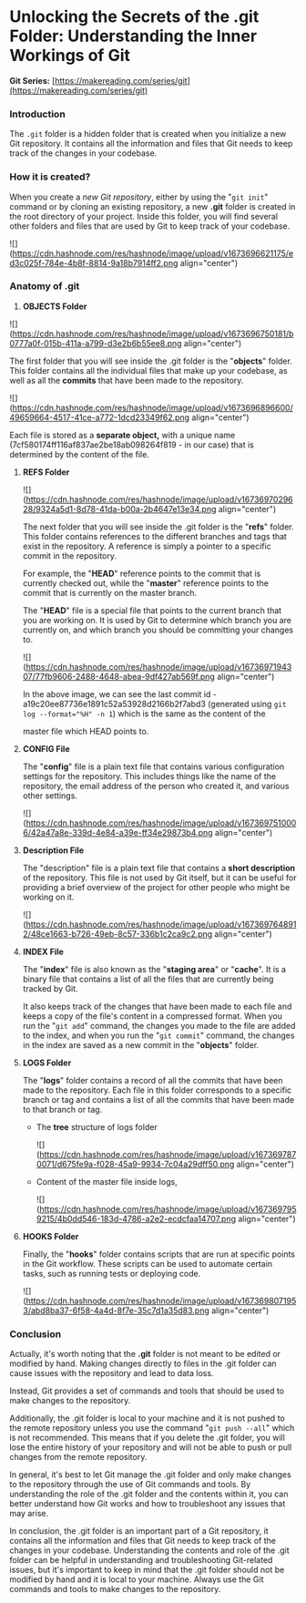 # Unlocking the Secrets of the .git Folder: Understanding the Inner Workings of Git

**Git Series:** [https://makereading.com/series/git](https://makereading.com/series/git)

### Introduction

The `.git` folder is a hidden folder that is created when you initialize a new Git repository. It contains all the information and files that Git needs to keep track of the changes in your codebase.

### How it is created?

When you create a *new Git repository*, either by using the "`git init`" command or by cloning an existing repository, a new **.git** folder is created in the root directory of your project. Inside this folder, you will find several other folders and files that are used by Git to keep track of your codebase.

![](https://cdn.hashnode.com/res/hashnode/image/upload/v1673696621175/ed3c025f-784e-4b8f-8814-9a18b7914ff2.png align="center")

### Anatomy of .git

1. **OBJECTS Folder**
    

![](https://cdn.hashnode.com/res/hashnode/image/upload/v1673696750181/b0777a0f-015b-411a-a799-d3e2b6b55ee8.png align="center")

The first folder that you will see inside the .git folder is the "**objects**" folder. This folder contains all the individual files that make up your codebase, as well as all the **commits** that have been made to the repository.

![](https://cdn.hashnode.com/res/hashnode/image/upload/v1673696896600/49659664-4517-41ce-a772-1dcd23349f62.png align="center")

Each file is stored as a **separate object,** with a unique name (7cf580174ff116af837ae2be18ab098264f819 - in our case) that is determined by the content of the file.

1. **REFS Folder**
    
    ![](https://cdn.hashnode.com/res/hashnode/image/upload/v1673697029628/9324a5d1-8d78-41da-b00a-2b4647e13e34.png align="center")
    
    The next folder that you will see inside the .git folder is the "**refs**" folder. This folder contains references to the different branches and tags that exist in the repository. A reference is simply a pointer to a specific commit in the repository.
    
    For example, the "**HEAD**" reference points to the commit that is currently checked out, while the "**master**" reference points to the commit that is currently on the master branch.
    
    The "**HEAD**" file is a special file that points to the current branch that you are working on. It is used by Git to determine which branch you are currently on, and which branch you should be committing your changes to.
    
    ![](https://cdn.hashnode.com/res/hashnode/image/upload/v1673697194307/77fb9606-2488-4648-abea-9df427ab569f.png align="center")
    
    In the above image, we can see the last commit id - a19c20ee87736e1891c52a53928d2166b2f7abd3 (generated using `git log --format="%H" -n 1`) which is the same as the content of the
    
    master file which HEAD points to.
    
2. **CONFIG File**
    
    The "**config**" file is a plain text file that contains various configuration settings for the repository. This includes things like the name of the repository, the email address of the person who created it, and various other settings.
    
    ![](https://cdn.hashnode.com/res/hashnode/image/upload/v1673697510006/42a47a8e-339d-4e84-a39e-ff34e29873b4.png align="center")
    
3. **Description File**
    
    The "description" file is a plain text file that contains a **short description** of the repository. This file is not used by Git itself, but it can be useful for providing a brief overview of the project for other people who might be working on it.
    
    ![](https://cdn.hashnode.com/res/hashnode/image/upload/v1673697648912/48ce1663-b726-49eb-8c57-336b1c2ca9c2.png align="center")
    
4. **INDEX File**
    
    The "**index**" file is also known as the "**staging area**" or "**cache**". It is a binary file that contains a list of all the files that are currently being tracked by Git.
    
    It also keeps track of the changes that have been made to each file and keeps a copy of the file's content in a compressed format. When you run the "`git add`" command, the changes you made to the file are added to the index, and when you run the "`git commit`" command, the changes in the index are saved as a new commit in the "**objects**" folder.
    
5. **LOGS Folder**
    
    The "**logs**" folder contains a record of all the commits that have been made to the repository. Each file in this folder corresponds to a specific branch or tag and contains a list of all the commits that have been made to that branch or tag.
    
    * The **tree** structure of logs folder
        
        ![](https://cdn.hashnode.com/res/hashnode/image/upload/v1673697870071/d675fe9a-f028-45a9-9934-7c04a29dff50.png align="center")
        
    * Content of the master file inside logs,
        
        ![](https://cdn.hashnode.com/res/hashnode/image/upload/v1673697959215/4b0dd546-183d-4786-a2e2-ecdcfaa14707.png align="center")
        
6. **HOOKS Folder**
    
    Finally, the "**hooks**" folder contains scripts that are run at specific points in the Git workflow. These scripts can be used to automate certain tasks, such as running tests or deploying code.
    
    ![](https://cdn.hashnode.com/res/hashnode/image/upload/v1673698071953/abd8ba37-6f58-4a4d-8f7e-35c7d1a35d83.png align="center")
    

### Conclusion

Actually, it's worth noting that the **.git** folder is not meant to be edited or modified by hand. Making changes directly to files in the .git folder can cause issues with the repository and lead to data loss.

Instead, Git provides a set of commands and tools that should be used to make changes to the repository.

Additionally, the .git folder is local to your machine and it is not pushed to the remote repository unless you use the command "`git push --all`" which is not recommended. This means that if you delete the .git folder, you will lose the entire history of your repository and will not be able to push or pull changes from the remote repository.

In general, it's best to let Git manage the .git folder and only make changes to the repository through the use of Git commands and tools. By understanding the role of the .git folder and the contents within it, you can better understand how Git works and how to troubleshoot any issues that may arise.

In conclusion, the .git folder is an important part of a Git repository, it contains all the information and files that Git needs to keep track of the changes in your codebase. Understanding the contents and role of the .git folder can be helpful in understanding and troubleshooting Git-related issues, but it's important to keep in mind that the .git folder should not be modified by hand and it is local to your machine. Always use the Git commands and tools to make changes to the repository.
